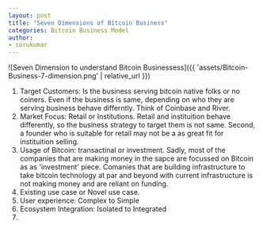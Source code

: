 ```yaml
---
layout: post
title: "Seven Dimensions of Bitcoin Business"
categories: Bitcoin Business Model
author:
- sorukumar
---
```


![Seven Dimension to understand Bitcoin Businessess]({{ 'assets/Bitcoin-Business-7-dimension.png' | relative_url }})

 1. Target Customers: Is the business serving bitcoin native folks or no coiners. Even if the business is same, depending on who they are serving business behave differntly. Think of Coinbase and River.
 2. Market Focus: Retail or Institutions. Retail and instituition behave differently, so the business strategy to target them is not same. Second, a founder who is suitable for retail may not be a as great fit for instituition selling.
 3. Usage of Bitcoin: transactinal or investment. Sadly, most of the companies that are making money in the sapce are focussed on Bitcoin as as 'investment' piece. Comanies that are building infrastructure to take bitcoin technology at par and beyond with current infrastructure is not making money and are reliant on funding.
 4. Existing use case or Novel use case. 
 5. User experience: Complex to Simple
 6. Ecosystem Integration: Isolated to Integrated
 7. 

<!--stackedit_data:
eyJoaXN0b3J5IjpbLTE2NjQ1Nzk1NThdfQ==
-->